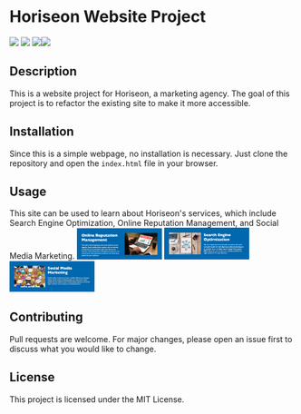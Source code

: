 # Horiseon Website Project
![](https://img.shields.io/badge/GitHub-100000?style=for-the-badge&logo=github&logoColor=white)
![](https://img.shields.io/badge/mac%20os-000000?style=for-the-badge&logo=apple&logoColor=white)
![](https://img.shields.io/badge/HTML-239120?style=for-the-badge&logo=html5&logoColor=white)![](https://img.shields.io/badge/CSS-239120?&style=for-the-badge&logo=css3&logoColor=white)
## Description

This is a website project for Horiseon, a marketing agency. The goal of this project is to refactor the existing site to make it more accessible.

## Installation

Since this is a simple webpage, no installation is necessary. Just clone the repository and open the `index.html` file in your browser.

## Usage

This site can be used to learn about Horiseon's services, which include Search Engine Optimization, Online Reputation Management, and Social Media Marketing.
<img src="Develop/assets/images/Online%20Reputation%20Management.png" width="150px">
<img src="Develop/assets/images/Search%20Engine%20Optimization.png" width="150px">
<img src="Develop/assets/images/Social%20Media%20Marketing.png" width="150px">

## Contributing

Pull requests are welcome. For major changes, please open an issue first to discuss what you would like to change.

## License

This project is licensed under the MIT License.
